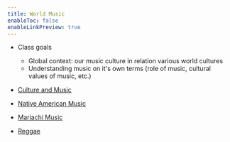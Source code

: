 ```yaml
---
title: World Music
enableToc: false
enableLinkPreview: true
---
```

- Class goals
	- Global context: our music culture in relation various world cultures
	- Understanding music on it's own terms (role of music, cultural values of music, etc.)

- [Culture and Music](notes/Spring%202025/World%20Music/Culture%20and%20Music.md)
- [Native American Music](notes/Spring%202025/World%20Music/Native%20American%20Music.md)
- [Mariachi Music](notes/Spring%202025/World%20Music/Mariachi%20Music.md)
- [Reggae](notes/Spring%202025/World%20Music/Reggae.md)